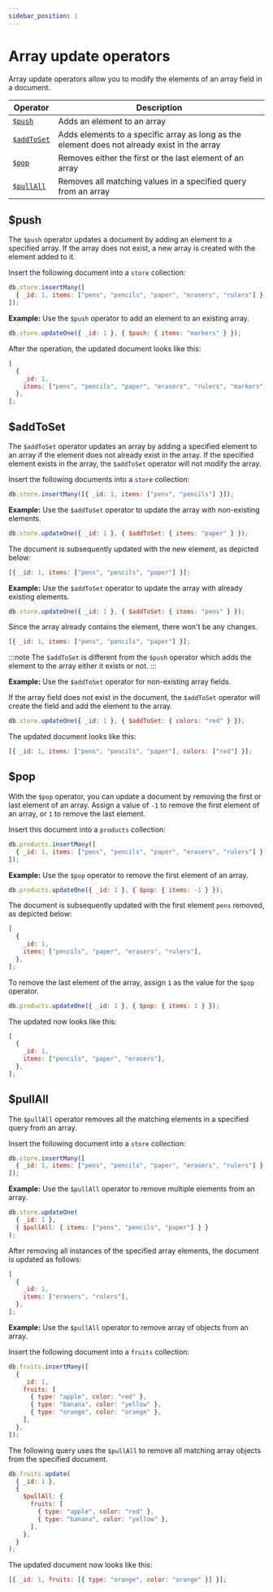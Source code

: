 ```yaml
---
sidebar_position: 1
---
```


# Array update operators

Array update operators allow you to modify the elements of an array field in a document.

| Operator                 | Description                                                                                  |
| ------------------------ | -------------------------------------------------------------------------------------------- |
| [`$push`](#push)         | Adds an element to an array                                                                  |
| [`$addToSet`](#addtoset) | Adds elements to a specific array as long as the element does not already exist in the array |
| [`$pop`](#pop)           | Removes either the first or the last element of an array                                     |
| [`$pullAll`](#pullall)   | Removes all matching values in a specified query from an array                               |

## $push

The `$push` operator updates a document by adding an element to a specified array.
If the array does not exist, a new array is created with the element added to it.

Insert the following document into a `store` collection:

```js
db.store.insertMany([
  { _id: 1, items: ["pens", "pencils", "paper", "erasers", "rulers"] },
]);
```

**Example:** Use the `$push` operator to add an element to an existing array.

```js
db.store.updateOne({ _id: 1 }, { $push: { items: "markers" } });
```

After the operation, the updated document looks like this:

```js
[
  {
    _id: 1,
    items: ["pens", "pencils", "paper", "erasers", "rulers", "markers"],
  },
];
```

## $addToSet

The `$addToSet` operator updates an array by adding a specified element to an array if the element does not already exist in the array.
If the specified element exists in the array, the `$addToSet` operator will not modify the array.

Insert the following documents into a `store` collection:

```js
db.store.insertMany([{ _id: 1, items: ["pens", "pencils"] }]);
```

**Example:** Use the `$addToSet` operator to update the array with non-existing elements.

```js
db.store.updateOne({ _id: 1 }, { $addToSet: { items: "paper" } });
```

The document is subsequently updated with the new element, as depicted below:

```js
[{ _id: 1, items: ["pens", "pencils", "paper"] }];
```

**Example:** Use the `$addToSet` operator to update the array with already existing elements.

```js
db.store.updateOne({ _id: 1 }, { $addToSet: { items: "pens" } });
```

Since the array already contains the element, there won't be any changes.

```js
[{ _id: 1, items: ["pens", "pencils", "paper"] }];
```

:::note
The `$addToSet` is different from the `$push` operator which adds the element to the array either it exists or not.
:::

**Example:** Use the `$addToSet` operator for non-existing array fields.

If the array field does not exist in the document, the `$addToSet` operator will create the field and add the element to the array.

```js
db.store.updateOne({ _id: 1 }, { $addToSet: { colors: "red" } });
```

The updated document looks like this:

```js
[{ _id: 1, items: ["pens", "pencils", "paper"], colors: ["red"] }];
```

## $pop

With the `$pop` operator, you can update a document by removing the first or last element of an array.
Assign a value of `-1` to remove the first element of an array, or `1` to remove the last element.

Insert this document into a `products` collection:

```js
db.products.insertMany([
  { _id: 1, items: ["pens", "pencils", "paper", "erasers", "rulers"] },
]);
```

**Example:** Use the `$pop` operator to remove the first element of an array.

```js
db.products.updateOne({ _id: 1 }, { $pop: { items: -1 } });
```

The document is subsequently updated with the first element `pens` removed, as depicted below:

```js
[
  {
    _id: 1,
    items: ["pencils", "paper", "erasers", "rulers"],
  },
];
```

To remove the last element of the array, assign `1` as the value for the `$pop` operator.

```js
db.products.updateOne({ _id: 1 }, { $pop: { items: 1 } });
```

The updated now looks like this:

```js
[
  {
    _id: 1,
    items: ["pencils", "paper", "erasers"],
  },
];
```

## $pullAll

The `$pullAll` operator removes all the matching elements in a specified query from an array.

Insert the following document into a `store` collection:

```js
db.store.insertMany([
  { _id: 1, items: ["pens", "pencils", "paper", "erasers", "rulers"] },
]);
```

**Example:** Use the `$pullAll` operator to remove multiple elements from an array.

```js
db.store.updateOne(
  { _id: 1 },
  { $pullAll: { items: ["pens", "pencils", "paper"] } }
);
```

After removing all instances of the specified array elements, the document is updated as follows:

```js
[
  {
    _id: 1,
    items: ["erasers", "rulers"],
  },
];
```

**Example:** Use the `$pullAll` operator to remove array of objects from an array.

Insert the following document into a `fruits` collection:

```js
db.fruits.insertMany([
  {
    _id: 1,
    fruits: [
      { type: "apple", color: "red" },
      { type: "banana", color: "yellow" },
      { type: "orange", color: "orange" },
    ],
  },
]);
```

The following query uses the `$pullAll` to remove all matching array objects from the specified document.

```js
db.fruits.update(
  { _id: 1 },
  {
    $pullAll: {
      fruits: [
        { type: "apple", color: "red" },
        { type: "banana", color: "yellow" },
      ],
    },
  }
);
```

The updated document now looks like this:

```js
[{ _id: 1, fruits: [{ type: "orange", color: "orange" }] }];
```
